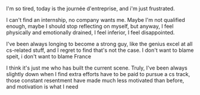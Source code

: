 I'm so tired, today is the journée d'entreprise, and i'm just frustrated.

I can't find an internship, no company wants me. Maybe I'm not qualified enough, maybe I should stop reflecting on myself, but anyway, I feel physically and emotionally drained, I feel inferior, I feel disappointed.

I've been always longing to become a strong guy, like the genius excel at all cs-related stuff, and I regret to find that's not the case. I don't want to blame speit, i don't want to blame France

I think it's just me who has built the current scene. Truly, I've been always slightly down when I find extra efforts have to be paid to pursue a cs track, those constant resentment have made much less motivated than before, and motivation is what I need
